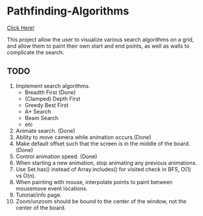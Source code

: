 # Pathfinding-Algorithms
[Click Here!](https://phinziegler.github.io/Pathfinding-Algorithms/)

This project allow the user to visualize various search algorithms on a grid, and allow them to paint their own start and end points, as well as walls to complicate the search.

## TODO
<ol>
  <li>Implement search algorithms.
    <ul>
      <li>Breadth First (Done)
      <li>(Clamped) Depth First
      <li>Greedy Best First
      <li>A* Search
      <li>Beam Search
      <li>etc
    </ul>
  <li>Animate search. (Done)
  <li>Ability to move camera while animation occurs.(Done)
  <li>Make default offset such that the screen is in the middle of the board. (Done)
  <li>Control animation speed. (Done)
  <li>When starting a new animation, stop animating any previous animations.
  <li>Use Set.has() instead of Array.includes() for visited check in BFS, O(1) vs O(n).
  <li>When painting with mouse, interpolate points to paint between mousemove event locations.
  <li>Tutorial/info page.
  <li>Zoom/unzoom should be bound to the center of the window, not the center of the board.
